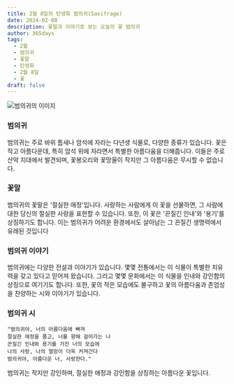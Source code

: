 ```yaml
---
title: 2월 8일의 탄생화 범의귀(Saxifrage)
date: 2024-02-08
description: 꽃말과 이야기로 보는 오늘의 꽃 범의귀
author: 365days
tags:
  - 2월
  - 범의귀
  - 꽃말
  - 탄생화
  - 2월 8일
  - 꽃
draft: false
---
```


![범의귀의 이미지](https://cdn.pixabay.com/photo/2016/12/13/22/11/badan-1905221_1280.jpg)


### 범의귀
범의귀는 주로 바위 틈새나 암석에 자라는 다년생 식물로, 다양한 종류가 있습니다. 꽃은 작고 아름다운데, 특히 암석 위에 자라면서 특별한 아름다움을 더해줍니다. 이들은 주로 산악 지대에서 발견되며, 꽃봉오리와 꽃망울이 작지만 그 아름다움은 무시할 수 없습니다.

### 꽃말
범의귀의 꽃말은 '절실한 애정'입니다. 사랑하는 사람에게 이 꽃을 선물하면, 그 사람에 대한 당신의 절실한 사랑을 표현할 수 있습니다. 또한, 이 꽃은 '끈질긴 인내'와 '용기'를 상징하기도 합니다. 이는 범의귀가 어려운 환경에서도 살아남는 그 끈질긴 생명력에서 유래된 것입니다

### 범의귀 이야기
범의귀에는 다양한 전설과 이야기가 있습니다. 몇몇 전통에서는 이 식물이 특별한 치유력을 갖고 있다고 믿어져 왔습니다. 그리고 몇몇 문화에서는 이 식물을 인내와 강인함의 상징으로 여기기도 합니다. 또한, 꽃의 작은 모습에도 불구하고 꽃의 아름다움과 존엄성을 찬양하는 시와 이야기가 있습니다.

### 범의귀 시

	"범의귀야, 너의 아름다움에 빠져
	절실한 애정을 품고, 너를 향해 걸어가는 나
	끈질긴 인내와 용기를 가진 너의 모습에
	나의 사랑, 나의 열망이 더욱 커져간다
	범의귀야, 아름다운 너, 사랑한다."

범의귀는 작지만 강인하며, 절실한 애정과 강인함을 상징하는 아름다운 꽃입니다.


